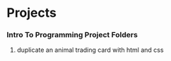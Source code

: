 # Projects

### Intro To Programming Project Folders

1. duplicate an animal trading card with html and css